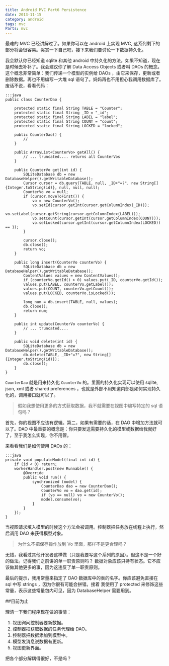 ```yaml
---
title: Android MVC Part6 Persistence
date: 2013-11-15
category: android
tags: mvc
Parts: mvc
---
```


最难的 MVC 已经讲解过了。如果你可以在 android 上实现 MVC, 这系列剩下的部分将会很容易。奖赏一下自己吧，接下来我们要讨论一下数据持久化。
<!-- excerpt -->

我会默认你已经知道 sqlite 和其他 android 中持久化的方法。如果不知道，现在是时候去补补了。我会建议你了解 Data Access Objects 或者叫 DAOs 的概念。这个概念非常简单：我们传递一个模型的实例给 DAOs ，由它来保存，更新或者删除数据。再也不用编写一大堆 sql 语句了。妈妈再也不用担心我调用数据库了。废话不说，看看代码：

    :::java
    public class CounterDao {
     
        protected static final String TABLE = "Counter";
        protected static final String _ID = "_id";
        protected static final String LABEL = "label";
        protected static final String COUNT = "count";
        protected static final String LOCKED = "locked";
     
        public CounterDao() {
            //
        }
     
        public ArrayList<CounterVo> getAll() {
            // ... truncated.... returns all CounterVos
        }
     
        public CounterVo get(int id) {
            SQLiteDatabase db = new DatabaseHelper().getWritableDatabase();
            Cursor cursor = db.query(TABLE, null, _ID+"=?", new String[] {Integer.toString(id)}, null, null, null);
            CounterVo vo = null;
            if (cursor.moveToFirst()) {
                vo = new CounterVo();
                vo.setId(cursor.getInt(cursor.getColumnIndex(_ID)));
                vo.setLabel(cursor.getString(cursor.getColumnIndex(LABEL)));
                vo.setCount(cursor.getInt(cursor.getColumnIndex(COUNT)));
                vo.setLocked(cursor.getInt(cursor.getColumnIndex(LOCKED)) == 1);
            }
     
            cursor.close();
            db.close();
            return vo;
        }
     
        public long insert(CounterVo counterVo) {
            SQLiteDatabase db = new DatabaseHelper().getWritableDatabase();
            ContentValues values = new ContentValues();
            if (counterVo.getId() > 0) values.put(_ID, counterVo.getId());
            values.put(LABEL, counterVo.getLabel());
            values.put(COUNT, counterVo.getCount());
            values.put(LOCKED, counterVo.isLocked());
     
            long num = db.insert(TABLE, null, values);
            db.close();
            return num;
        }
     
        public int update(CounterVo counterVo) {
            // ... truncated....
        }
     
        public void delete(int id) {
            SQLiteDatabase db = new DatabaseHelper().getWritableDatabase();
            db.delete(TABLE, _ID+"=?", new String[]{Integer.toString(id)});
            db.close();
        }
    }

`CounterDao` 就是用来持久化 `CounterVo` 的。里面的持久化实现可以使用 sqlite, json, xml 或者 shared preferences ，也就是外部不用知道内部是如何实现持久化的，调用接口就可以了。

> 假如我想使用更多的方式获取数据，我不就需要在视图中编写特定的 sql 语句吗？

首先，你的视图不应该有逻辑。第二，如果有需要的话，在 DAO 中增加方法就可以了。DAO 中最重要的概念是：你只要发送需要持久化的模型或数据给我就好了，至于我怎么实现，你不用管。

来看看我们是如何使用 DAOs 的：

    :::java
    private void populateModel(final int id) {
        if (id < 0) return;
        workerHandler.post(new Runnable() {
            @Override
            public void run() {
                synchronized (model) {
                    CounterDao dao = new CounterDao();
                    CounterVo vo = dao.get(id);
                    if (vo == null) vo = new CounterVo();
                    model.consume(vo);
                }
            }
        });
    }

当视图请求填入模型的时候这个方法会被调用。控制器把任务放在线程上执行，然后调用 DAO 来获得模型对象。

>为什么不把保存操作放到 Vo 里面，那样不是更合理吗？

无错，我看过其他开发者这样做（只是我要写这个系列的原因）。但这不是一个好的做法。记得我们之前讲的单一职责原则吗？ 数据对象应该只持有状态。它不应该做其他更多的事，因为这违反了单一职责原则。

最后的提示，我用常量来指定了 DAO 数据库中的表的名字。你应该避免直接在 sql 中写 strings ，因为你很有可能会拼错。接着 我使用了 protected 来修饰这些常量，表示这些常量包内可见，因为 DatabaseHelper 需要用到。

##目前为止

理清一下我们程序现在做的事情：

1. 视图询问控制器要新数据。
2. 控制器把获取数据的任务代理给 DAO。
3. 控制器把数据添加到模型中。
4. 模型发消息说数据有更新。
5. 视图更新界面。

把各个部分解耦得很好，不是吗？
